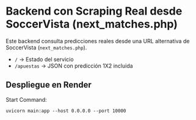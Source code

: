 # Backend con Scraping Real desde SoccerVista (next_matches.php)

Este backend consulta predicciones reales desde una URL alternativa de SoccerVista (`next_matches.php`).

- `/` → Estado del servicio
- `/apuestas` → JSON con predicción 1X2 incluida

## Despliegue en Render

Start Command:
```
uvicorn main:app --host 0.0.0.0 --port 10000
```